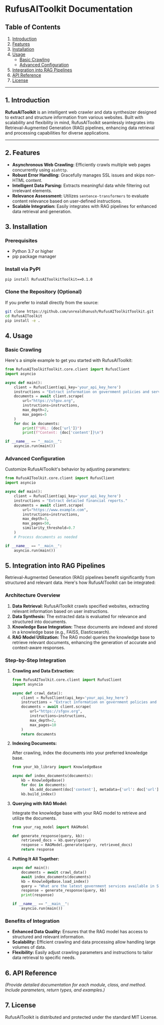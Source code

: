# **RufusAIToolkit Documentation**

## **Table of Contents**

1. [Introduction](#1-introduction)
2. [Features](#2-features)
3. [Installation](#3-installation)
4. [Usage](#4-usage)
   - [Basic Crawling](#basic-crawling)
   - [Advanced Configuration](#advanced-configuration)
5. [Integration into RAG Pipelines](#5-integration-into-rag-pipelines)
6. [API Reference](#6-api-reference)
7. [License](#7-license)


---

## **1. Introduction**

**RufusAIToolkit** is an intelligent web crawler and data synthesizer designed to extract and structure information from various websites. Built with scalability and flexibility in mind, RufusAIToolkit seamlessly integrates into Retrieval-Augmented Generation (RAG) pipelines, enhancing data retrieval and processing capabilities for diverse applications.

---

## **2. Features**

- **Asynchronous Web Crawling:** Efficiently crawls multiple web pages concurrently using `aiohttp`.
- **Robust Error Handling:** Gracefully manages SSL issues and skips non-HTML content.
- **Intelligent Data Parsing:** Extracts meaningful data while filtering out irrelevant elements.
- **Relevance Assessment:** Utilizes `sentence-transformers` to evaluate content relevance based on user-defined instructions.
- **Scalable Integration:** Easily integrates with RAG pipelines for enhanced data retrieval and generation.


## **3. Installation**

### **Prerequisites**

- Python 3.7 or higher
- pip package manager

### **Install via PyPI**

```bash
pip install RufusAIToolkitToolkit==0.1.0
```

### **Clone the Repository (Optional)**

If you prefer to install directly from the source:

```bash
git clone https://github.com/unrealdhanush/RufusAIToolkitToolkit.git
cd RufusAIToolkit
pip install -e .
```

## **4. Usage**

### **Basic Crawling**

Here's a simple example to get you started with RufusAIToolkit:

```python
from RufusAIToolkitToolkit.core.client import RufusClient
import asyncio

async def main():
    client = RufusClient(api_key='your_api_key_here')
    instructions = "Extract information on government policies and services."
    documents = await client.scrape(
        url="https://sfgov.org",
        instructions=instructions,
        max_depth=2,
        max_pages=5
    )
    for doc in documents:
        print(f"URL: {doc['url']}")
        print(f"Content: {doc['content']}\n")

if __name__ == "__main__":
    asyncio.run(main())
```

### **Advanced Configuration**

Customize RufusAIToolkit's behavior by adjusting parameters:

```python
from RufusAIToolkit.core.client import RufusClient
import asyncio

async def main():
    client = RufusClient(api_key='your_api_key_here')
    instructions = "Extract detailed financial reports."
    documents = await client.scrape(
        url="https://www.example.com",
        instructions=instructions,
        max_depth=3,
        max_pages=50,
        similarity_threshold=0.7
    )
    # Process documents as needed

if __name__ == "__main__":
    asyncio.run(main())
```

## **5. Integration into RAG Pipelines**

Retrieval-Augmented Generation (RAG) pipelines benefit significantly from structured and relevant data. Here's how RufusAIToolkit can be integrated:

### **Architecture Overview**

1. **Data Retrieval:** RufusAIToolkit crawls specified websites, extracting relevant information based on user instructions.
2. **Data Synthesis:** The extracted data is evaluated for relevance and structured into documents.
3. **Knowledge Base Integration:** These documents are indexed and stored in a knowledge base (e.g., FAISS, Elasticsearch).
4. **RAG Model Utilization:** The RAG model queries the knowledge base to retrieve relevant documents, enhancing the generation of accurate and context-aware responses.

### **Step-by-Step Integration**

1. **Crawling and Data Extraction:**

   ```python
   from RufusAIToolkit.core.client import RufusClient
   import asyncio

   async def crawl_data():
       client = RufusClient(api_key='your_api_key_here')
       instructions = "Extract information on government policies and services."
       documents = await client.scrape(
           url="https://sfgov.org",
           instructions=instructions,
           max_depth=2,
           max_pages=10
       )
       return documents
   ```

2. **Indexing Documents:**

   After crawling, index the documents into your preferred knowledge base.

   ```python
   from your_kb_library import KnowledgeBase

   async def index_documents(documents):
       kb = KnowledgeBase()
       for doc in documents:
           kb.add_document(doc['content'], metadata={'url': doc['url']})
       kb.build_index()
   ```

3. **Querying with RAG Model:**

   Integrate the knowledge base with your RAG model to retrieve and utilize the documents.

   ```python
   from your_rag_model import RAGModel

   def generate_response(query, kb):
       retrieved_docs = kb.query(query)
       response = RAGModel.generate(query, retrieved_docs)
       return response
   ```

4. **Putting It All Together:**

   ```python
   async def main():
       documents = await crawl_data()
       await index_documents(documents)
       kb = KnowledgeBase.load_index()
       query = "What are the latest government services available in San Francisco?"
       response = generate_response(query, kb)
       print(response)

   if __name__ == "__main__":
       asyncio.run(main())
   ```

### **Benefits of Integration**

- **Enhanced Data Quality:** Ensures that the RAG model has access to structured and relevant information.
- **Scalability:** Efficient crawling and data processing allow handling large volumes of data.
- **Flexibility:** Easily adjust crawling parameters and instructions to tailor data retrieval to specific needs.

## **6. API Reference**

*(Provide detailed documentation for each module, class, and method. Include parameters, return types, and examples.)*

## **7. License**
RufusAIToolkit is distributed and protected under the standard MIT License.

